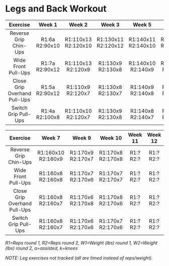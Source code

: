 # Legs and Back Workout

|Exercise|Week 1|Week 2|Week 3|Week 5|Week 6|
|:---:|:---:|:---:|:---:|:---:|:---:|
|Reverse Grip Chin-Ups|R1:6a R2:90x10|R1:110x13 R2:120x10|R1:130x11 R2:120x12|R1:140x11 R2:140x10|R1:150x10 R2:150x10|
|Wide Front Pull-Ups|R1:7a R2:90x12|R1:110x13 R2:120x9|R1:130x9 R2:130x8|R1:140x10 R2:140x9|R1:150x10 R2:150x8|
|Close Grip Overhand Pull-Ups|R1:5a R2:90x12|R1:110x9 R2:120x7|R1:130x8 R2:130x7|R1:140x9 R2:140x8|R1:150x8 R2:150x7|
|Switch Grip Pull-Ups|R1:4a R2:100x8|R1:110x10 R2:120x7|R1:130x9 R2:130x8|R1:140x8 R2:140x7|R1:150x8 R2:150x9|

|Exercise|Week 7|Week 9|Week 10|Week 11|Week 12|
|:---:|:---:|:---:|:---:|:---:|:---:|
|Reverse Grip Chin-Ups|R1:160x10 R2:160x9|R1:170x9 R2:170x7|R1:170x8 R2:170x8|R1:? R2:?|R1:? R2:?|
|Wide Front Pull-Ups|R1:160x8 R2:160x8|R1:170x7 R2:170x6|R1:170x7 R2:170x7|R1:? R2:?|R1:? R2:?|
|Close Grip Overhand Pull-Ups|R1:160x8 R2:160x7|R1:170x6 R2:170x8|R1:170x8 R2:170x6|R1:? R2:?|R1:? R2:?|
|Switch Grip Pull-Ups|R1:160x8 R2:160x7|R1:170x6 R2:170x6|R1:170x7 R2:170x6|R1:? R2:?|R1:? R2:?|

*R1=Reps round 1, R2=Reps round 2, W1=Weight (lbs) round 1, W2=Weight (lbs) round 2, a=assisted, k=knees*

*NOTE: Leg exercises not tracked (all are timed instead of reps/weight).*
